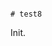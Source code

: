                                                                                                                                                                                                                                                                                                                                                                                                                                                                                                                                                                                                                                                                                      # test8

Init.
